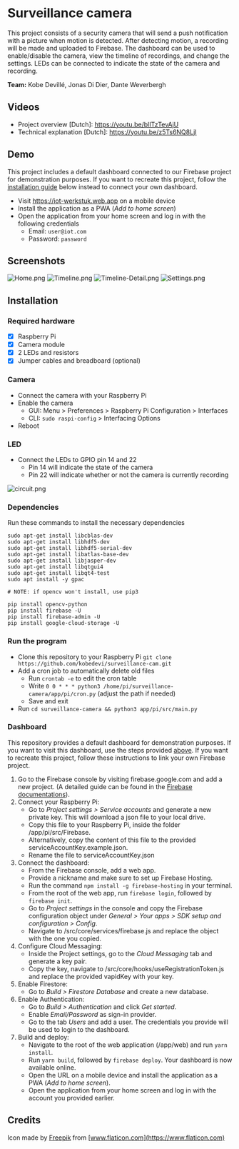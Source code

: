 # Surveillance camera

This project consists of a security camera that will send a push notification with a picture when motion is detected. After detecting motion, a recording will be made and uploaded to Firebase. The dashboard can be used to enable/disable the camera, view the timeline of recordings, and change the settings. LEDs can be connected to indicate the state of the camera and recording.

**Team:** Kobe Devillé, Jonas Di Dier, Dante Weverbergh

## Videos

- Project overview [Dutch]: https://youtu.be/blITzTevAjU
- Technical explanation [Dutch]: https://youtu.be/z5Ts6NQ8LjI

## Demo

This project includes a default dashboard connected to our Firebase project for demonstration purposes. If you want to recreate this project, follow the [installation guide](#Installation) below instead to connect your own dashboard.

- Visit https://iot-werkstuk.web.app on a mobile device
- Install the application as a PWA (_Add to home screen_)
- Open the application from your home screen and log in with the following credentials
  - Email: `user@iot.com`
  - Password: `password`

## Screenshots

![Home.png](https://i.postimg.cc/MG4xdbMj/Home.png) ![Timeline.png](https://i.postimg.cc/8cgGVpbp/Timeline.png) ![Timeline-Detail.png](https://i.postimg.cc/yNWsmrdH/Timeline-Detail.png) ![Settings.png](https://i.postimg.cc/k4bCZ6KY/Settings.png)

## Installation

### Required hardware

- [x] Raspberry Pi
- [x] Camera module
- [x] 2 LEDs and resistors
- [x] Jumper cables and breadboard (optional)

### Camera

- Connect the camera with your Raspberry Pi
- Enable the camera
  - GUI: Menu > Preferences > Raspberry Pi Configuration > Interfaces
  - CLI: `sudo raspi-config` > Interfacing Options
- Reboot

### LED

- Connect the LEDs to GPIO pin 14 and 22
  - Pin 14 will indicate the state of the camera
  - Pin 22 will indicate whether or not the camera is currently recording

![circuit.png](https://i.postimg.cc/W14bb40S/circuit.png)

### Dependencies

Run these commands to install the necessary dependencies

```
sudo apt-get install libcblas-dev
sudo apt-get install libhdf5-dev
sudo apt-get install libhdf5-serial-dev
sudo apt-get install libatlas-base-dev
sudo apt-get install libjasper-dev
sudo apt-get install libqtgui4
sudo apt-get install libqt4-test
sudo apt install -y gpac

# NOTE: if opencv won't install, use pip3

pip install opencv-python
pip install firebase -U
pip install firebase-admin -U
pip install google-cloud-storage -U
```

### Run the program

- Clone this repository to your Raspberry Pi `git clone https://github.com/kobedevi/surveillance-cam.git`
- Add a cron job to automatically delete old files
  - Run `crontab -e` to edit the cron table
  - Write `0 0 * * * python3 /home/pi/surveillance-camera/app/pi/cron.py` (adjust the path if needed)
  - Save and exit
- Run `cd surveillance-camera && python3 app/pi/src/main.py`

### Dashboard

This repository provides a default dashboard for demonstration purposes. If you want to visit this dashboard, use the steps provided [above](#Demo). If you want to recreate this project, follow these instructions to link your own Firebase project.

1. Go to the Firebase console by visiting firebase.google.com and add a new project. (A detailed guide can be found in the [Firebase documentations](https://firebase.google.com/docs/web/setup?sdk_version=v8)).
1. Connect your Raspberry Pi:
   - Go to _Project settings > Service accounts_ and generate a new private key. This will download a json file to your local drive.
   - Copy this file to your Raspberry Pi, inside the folder /app/pi/src/Firebase.
   - Alternatively, copy the content of this file to the provided serviceAccountKey.example.json.
   - Rename the file to serviceAccountKey.json
1. Connect the dashboard:
   - From the Firebase console, add a web app.
   - Provide a nickname and make sure to set up Firebase Hosting.
   - Run the command `npm install -g firebase-hosting` in your terminal.
   - From the root of the web app, run `firebase login`, followed by `firebase init`.
   - Go to _Project settings_ in the console and copy the Firebase configuration object under _General > Your apps > SDK setup and configuration > Config_.
   - Navigate to /src/core/services/firebase.js and replace the object with the one you copied.
1. Configure Cloud Messaging:
   - Inside the Project settings, go to the _Cloud Messaging_ tab and generate a key pair.
   - Copy the key, navigate to /src/core/hooks/useRegistrationToken.js and replace the provided vapidKey with your key.
1. Enable Firestore:
   - Go to _Build > Firestore Database_ and create a new database.
1. Enable Authentication:
   - Go to _Build > Authentication_ and click _Get started_.
   - Enable _Email/Password_ as sign-in provider.
   - Go to the tab _Users_ and add a user. The credentials you provide will be used to login to the dashboard.
1. Build and deploy:
   - Navigate to the root of the web application (/app/web) and run `yarn install`.
   - Run `yarn build`, followed by `firebase deploy`. Your dashboard is now available online.
   - Open the URL on a mobile device and install the application as a PWA (_Add to home screen_).
   - Open the application from your home screen and log in with the account you provided earlier.

## Credits

Icon made by [Freepik](https://www.freepik.com) from [www.flaticon.com](https://www.flaticon.com)
